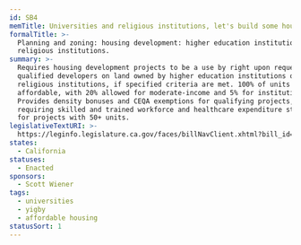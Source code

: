 ```yaml
---
id: SB4
memTitle: Universities and religious institutions, let's build some housing!
formalTitle: >-
  Planning and zoning: housing development: higher education institutions and
  religious institutions.
summary: >-
  Requires housing development projects to be a use by right upon request from
  qualified developers on land owned by higher education institutions or
  religious institutions, if specified criteria are met. 100% of units must be
  affordable, with 20% allowed for moderate-income and 5% for institution staff.
  Provides density bonuses and CEQA exemptions for qualifying projects, while
  requiring skilled and trained workforce and healthcare expenditure standards
  for projects with 50+ units.
legislativeTextURI: >-
  https://leginfo.legislature.ca.gov/faces/billNavClient.xhtml?bill_id=202320240SB4
states:
  - California
statuses:
  - Enacted
sponsors:
  - Scott Wiener
tags:
  - universities
  - yigby
  - affordable housing
statusSort: 1
---
```

